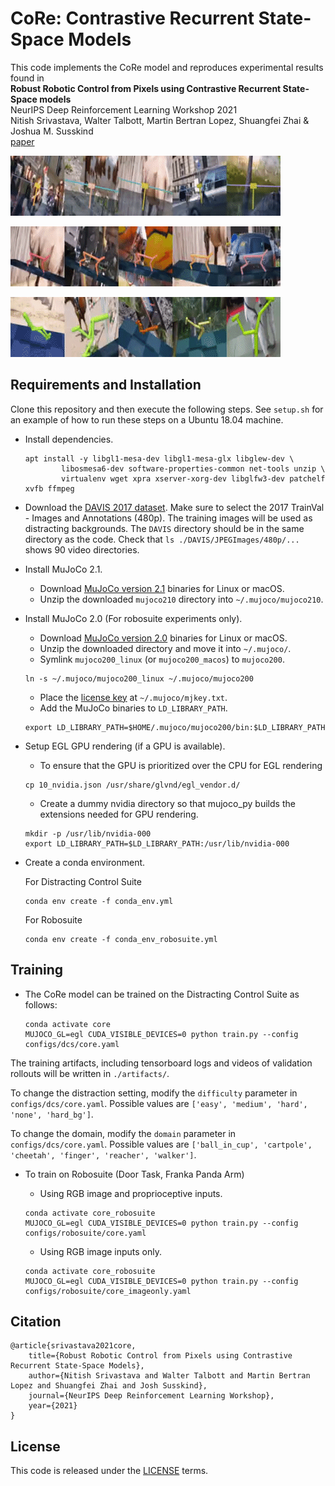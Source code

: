 # CoRe: Contrastive Recurrent State-Space Models

This code implements the CoRe model and reproduces experimental results found in<br>
**Robust Robotic Control from Pixels using Contrastive Recurrent State-Space models**<br>
NeurIPS Deep Reinforcement Learning Workshop 2021 <br>
Nitish Srivastava, Walter Talbott, Martin Bertran Lopez, Shuangfei Zhai & Joshua M. Susskind<br>
[paper](https://arxiv.org/abs/2112.01163) <br>

![cartpole](videos/medium-cartpole.gif)

![cheetah](videos/medium-cheetah.gif)

![walker](videos/hard-walker.gif)


## Requirements and Installation
Clone this repository and then execute the following steps. See `setup.sh` for an example of how to run these steps on a Ubuntu 18.04 machine. 

* Install dependencies.
    ```
    apt install -y libgl1-mesa-dev libgl1-mesa-glx libglew-dev \
            libosmesa6-dev software-properties-common net-tools unzip \
            virtualenv wget xpra xserver-xorg-dev libglfw3-dev patchelf xvfb ffmpeg
    ```
* Download the [DAVIS 2017
  dataset](https://davischallenge.org/davis2017/code.html). Make sure to select the 2017 TrainVal - Images and Annotations (480p). The training images will be used as distracting backgrounds. The `DAVIS` directory should be in the same directory as the code. Check that `ls ./DAVIS/JPEGImages/480p/...` shows 90 video directories.
* Install MuJoCo 2.1.
	- Download [MuJoCo version 2.1](https://mujoco.org/download) binaries for Linux or macOS.
	- Unzip the downloaded `mujoco210` directory into `~/.mujoco/mujoco210`.
* Install MuJoCo 2.0 (For robosuite experiments only).
	- Download [MuJoCo version 2.0](https://roboti.us/download.html) binaries for Linux or macOS.
	- Unzip the downloaded directory and move it into `~/.mujoco/`.
    - Symlink `mujoco200_linux` (or `mujoco200_macos`) to `mujoco200`.
    ```
    ln -s ~/.mujoco/mujoco200_linux ~/.mujoco/mujoco200
    ```
    - Place the [license key](https://roboti.us/license.html) at `~/.mujoco/mjkey.txt`.
    - Add the MuJoCo binaries to `LD_LIBRARY_PATH`.
    ```
    export LD_LIBRARY_PATH=$HOME/.mujoco/mujoco200/bin:$LD_LIBRARY_PATH
    ```
* Setup EGL GPU rendering (if a GPU is available).
    - To ensure that the GPU is prioritized over the CPU for EGL rendering
    ```
    cp 10_nvidia.json /usr/share/glvnd/egl_vendor.d/
    ```
    - Create a dummy nvidia directory so that mujoco_py builds the extensions needed for GPU rendering.
    ```
    mkdir -p /usr/lib/nvidia-000
    export LD_LIBRARY_PATH=$LD_LIBRARY_PATH:/usr/lib/nvidia-000
    ```
* Create a conda environment.

    For Distracting Control Suite
    ```
    conda env create -f conda_env.yml
    ```
    
    For Robosuite
    ```
    conda env create -f conda_env_robosuite.yml
    ```

## Training

* The CoRe model can be trained on the Distracting Control Suite as follows:

  ```
  conda activate core
  MUJOCO_GL=egl CUDA_VISIBLE_DEVICES=0 python train.py --config configs/dcs/core.yaml 
  ```
The training artifacts, including tensorboard logs and videos of validation rollouts will be written in `./artifacts/`.

To change the distraction setting, modify the `difficulty` parameter in `configs/dcs/core.yaml`. Possible values are `['easy', 'medium', 'hard', 'none', 'hard_bg']`.

To change the domain, modify the `domain` parameter in `configs/dcs/core.yaml`. Possible values are `['ball_in_cup', 'cartpole', 'cheetah', 'finger', 'reacher', 'walker']`.

* To train on Robosuite (Door Task, Franka Panda Arm)
  
  - Using RGB image and proprioceptive inputs.
  ```
  conda activate core_robosuite
  MUJOCO_GL=egl CUDA_VISIBLE_DEVICES=0 python train.py --config configs/robosuite/core.yaml
  ```
  - Using RGB image inputs only.
  ```
  conda activate core_robosuite
  MUJOCO_GL=egl CUDA_VISIBLE_DEVICES=0 python train.py --config configs/robosuite/core_imageonly.yaml
  ```

## Citation
```
@article{srivastava2021core,
    title={Robust Robotic Control from Pixels using Contrastive Recurrent State-Space Models}, 
    author={Nitish Srivastava and Walter Talbott and Martin Bertran Lopez and Shuangfei Zhai and Josh Susskind},
    journal={NeurIPS Deep Reinforcement Learning Workshop},
    year={2021}
}
```

## License
This code is released under the [LICENSE](LICENSE) terms.
